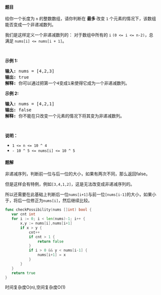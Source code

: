 #### 题目
<p>给你一个长度为&nbsp;<code>n</code>&nbsp;的整数数组，请你判断在 <strong>最多 </strong>改变&nbsp;<code>1</code> 个元素的情况下，该数组能否变成一个非递减数列。</p>

<p>我们是这样定义一个非递减数列的：&nbsp;对于数组中所有的&nbsp;<code>i</code> <code>(0 &lt;= i &lt;= n-2)</code>，总满足 <code>nums[i] &lt;= nums[i + 1]</code>。</p>

<p>&nbsp;</p>

<p><strong>示例 1:</strong></p>

<pre><strong>输入:</strong> nums = [4,2,3]
<strong>输出:</strong> true
<strong>解释:</strong> 你可以通过把第一个4变成1来使得它成为一个非递减数列。
</pre>

<p><strong>示例 2:</strong></p>

<pre><strong>输入:</strong> nums = [4,2,1]
<strong>输出:</strong> false
<strong>解释:</strong> 你不能在只改变一个元素的情况下将其变为非递减数列。
</pre>

<p>&nbsp;</p>

<p><strong>说明：</strong></p>

<ul>
	<li><code>1 &lt;= n &lt;= 10 ^ 4</code></li>
	<li><code>- 10 ^ 5&nbsp;&lt;= nums[i] &lt;= 10 ^ 5</code></li>
</ul>


 #### 题解
 非递减序列，判断前一位与后一位的大小，如果有两次不同，那么返回false。
 
 但是这样会有特例，例如`[3,4,1,2]`，这是无法改变成非递减序列的。
 
 所以还需要在此基础上判断后一位`nums[i+1]`与前一位`[nums[i-1]`的大小，如果小于，将后一位修正为`nums[i]`，然后继续比较。
 
 ```go
func checkPossibility(nums []int) bool {
	var cnt int
	for i := 0; i < len(nums)-1; i++ {
		x,y := nums[i],nums[i+1]
		if x > y {
			cnt++
			if cnt > 1 {
				return false
			}
			if i > 0 && y < nums[i-1] {
				nums[i+1] = x
			}
		}
	}
	return true
}
```
 时间复杂度O(n),空间复杂度O(1)